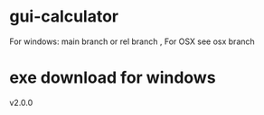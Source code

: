 # gui-calculator
For windows: main branch or rel branch , For OSX see osx branch

# exe download for windows
v2.0.0
